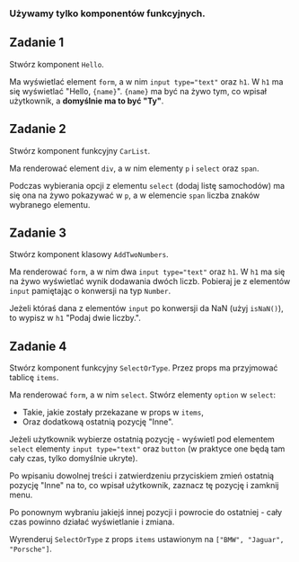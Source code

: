 ### Używamy tylko komponentów funkcyjnych.


## Zadanie 1

Stwórz komponent `Hello`.

Ma wyświetlać element `form`, a w nim `input type="text"` oraz `h1`. W `h1` ma się wyświetlać "Hello, `{name}`". `{name}` ma być na żywo tym, co wpisał użytkownik, a **domyślnie ma to być "Ty"**.


## Zadanie 2

Stwórz komponent funkcyjny `CarList`.

Ma renderować element `div`, a w nim elementy `p` i `select` oraz `span`.

Podczas wybierania opcji z elementu `select` (dodaj listę samochodów) ma się ona na żywo pokazywać w `p`, a w elemencie `span` liczba znaków wybranego elementu.



## Zadanie 3

Stwórz komponent klasowy `AddTwoNumbers`.

Ma renderować `form`, a w nim dwa `input type="text"` oraz `h1`. W `h1` ma się na żywo wyświetlać wynik dodawania dwóch liczb. Pobieraj je z elementów `input` pamiętając o konwersji na typ `Number`.

Jeżeli któraś dana z elementów `input` po konwersji da NaN (użyj `isNaN()`), to wypisz w `h1` "Podaj dwie liczby.".



## Zadanie 4

Stwórz komponent funkcyjny `SelectOrType`. Przez props ma przyjmować tablicę `items`.

Ma renderować `form`, a w nim `select`. Stwórz elementy `option` w `select`:
- Takie, jakie zostały przekazane w props w `items`,
- Oraz dodatkową ostatnią pozycję "Inne".

Jeżeli użytkownik wybierze ostatnią pozycję - wyświetl pod elementem `select` elementy `input type="text"` oraz `button` (w praktyce one będą tam cały czas, tylko domyślnie ukryte).

Po wpisaniu dowolnej treści i zatwierdzeniu przyciskiem zmień ostatnią pozycję "Inne" na to, co wpisał użytkownik, zaznacz tę pozycję i zamknij menu.

Po ponownym wybraniu jakiejś innej pozycji i powrocie do ostatniej - cały czas powinno działać wyświetlanie i zmiana.

Wyrenderuj `SelectOrType` z props `items` ustawionym na `["BMW", "Jaguar", "Porsche"]`.
